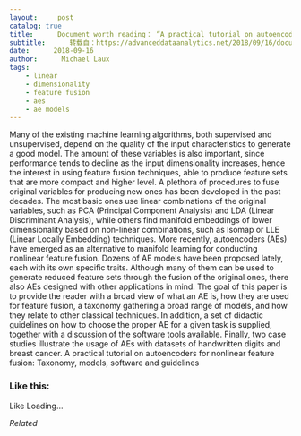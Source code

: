 ```yaml
---
layout:     post
catalog: true
title:      Document worth reading： “A practical tutorial on autoencoders for nonlinear feature fusion： Taxonomy, models, software and guidelines”
subtitle:      转载自：https://advanceddataanalytics.net/2018/09/16/document-worth-reading-a-practical-tutorial-on-autoencoders-for-nonlinear-feature-fusion-taxonomy-models-software-and-guidelines/
date:      2018-09-16
author:      Michael Laux
tags:
    - linear
    - dimensionality
    - feature fusion
    - aes
    - ae models
---
```


Many of the existing machine learning algorithms, both supervised and unsupervised, depend on the quality of the input characteristics to generate a good model. The amount of these variables is also important, since performance tends to decline as the input dimensionality increases, hence the interest in using feature fusion techniques, able to produce feature sets that are more compact and higher level. A plethora of procedures to fuse original variables for producing new ones has been developed in the past decades. The most basic ones use linear combinations of the original variables, such as PCA (Principal Component Analysis) and LDA (Linear Discriminant Analysis), while others find manifold embeddings of lower dimensionality based on non-linear combinations, such as Isomap or LLE (Linear Locally Embedding) techniques. More recently, autoencoders (AEs) have emerged as an alternative to manifold learning for conducting nonlinear feature fusion. Dozens of AE models have been proposed lately, each with its own specific traits. Although many of them can be used to generate reduced feature sets through the fusion of the original ones, there also AEs designed with other applications in mind. The goal of this paper is to provide the reader with a broad view of what an AE is, how they are used for feature fusion, a taxonomy gathering a broad range of models, and how they relate to other classical techniques. In addition, a set of didactic guidelines on how to choose the proper AE for a given task is supplied, together with a discussion of the software tools available. Finally, two case studies illustrate the usage of AEs with datasets of handwritten digits and breast cancer. A practical tutorial on autoencoders for nonlinear feature fusion: Taxonomy, models, software and guidelines





### Like this:

Like Loading...


*Related*

